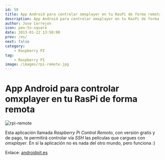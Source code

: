 ```yaml
---
id: 50
title: App Android para controlar omxplayer en tu RasPi de forma remota
description: App Android para controlar omxplayer en tu RasPi de forma remota
author: Jose Cerrejon
icon: pen-to-square
date: 2013-01-22 13:50:00
prev: /es/
next: false
category:
    - Raspberry PI
tag:
    - Raspberry PI
image: /images/rpi-remote.jpg
---
```


# App Android para controlar omxplayer en tu RasPi de forma remota

![rpi-remote](/images/rpi-remote.jpg)

Esta aplicación llamada _Raspberry Pi Control Remoto_, con versión gratis y de pago, te permitirá controlar vía _SSH_ las películas que cargues con _omxplayer_. En sí la aplicación no es nada del otro mundo, pero funciona :)

Enlace: [androidpit.es](https://www.androidpit.es/es/android/market/aplicaciones/aplicacion/com.raspberry.remote/Raspberry-Pi-Control-Remoto)
